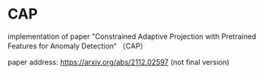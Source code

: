 # CAP

implementation of paper "Constrained Adaptive Projection with Pretrained Features for Anomaly Detection“ （CAP）

paper address: https://arxiv.org/abs/2112.02597 (not final version)

